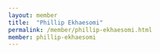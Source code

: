 ```yaml
---
layout: member
title:  "Phillip Ekhaesomi"
permalink: /member/phillip-ekhaesomi.html
member: phillip-ekhaesomi
---
```

